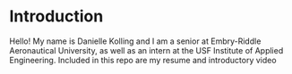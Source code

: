 # Introduction

Hello! My name is Danielle Kolling and I am a senior at Embry-Riddle Aeronautical University, as well as an intern at the USF Institute of Applied Engineering.
Included in this repo are my resume and introductory video
